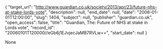 {
  "target_url": "http://www.guardian.co.uk/society/2013/apr/23/future-nhs-at-stake-lords-vote", 
  "description": null, 
  "end_date": null, 
  "date": "2006-01-01T12:00:00", 
  "slug": 1404, 
  "subject": null, 
  "publisher": "guardian.co.uk", 
  "open_access": false, 
  "title": "Guardian, The: Future of NHS at stake in Lords vote", 
  "record_id": "20060101T120000//eGb6j1EJvjecJaMB7RVLw==", 
  "start_date": null
}

None